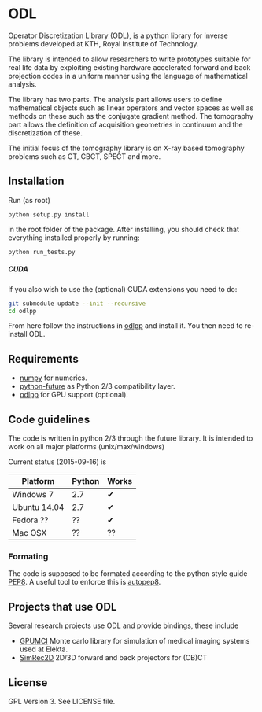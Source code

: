 ODL
===

Operator Discretization Library (ODL), is a python library for inverse problems developed at KTH, Royal Institute of Technology.

The library is intended to allow researchers to write prototypes suitable for real life data by exploiting existing hardware accelerated forward and back projection codes in a uniform manner using the language of mathematical analysis.

The library has two parts. The analysis part allows users to define mathematical objects such as linear operators and vector spaces as well as methods on these such as the conjugate gradient method. The tomography part allows the definition of acquisition geometries in continuum and the discretization of these.

The initial focus of the tomography library is on X-ray based tomography problems such as CT, CBCT, SPECT and more.

Installation
------------

Run (as root)
```
python setup.py install
```
in the root folder of the package. After installing, you should check that everything installed properly by running:

```
python run_tests.py
```

##### CUDA

If you also wish to use the (optional) CUDA extensions you need to do:

```bash
git submodule update --init --recursive
cd odlpp
```

From here follow the instructions in [odlpp](https://gits-14.sys.kth.se/LCR/ODLpp) and install it. You then need to re-install ODL.

Requirements
------------

- [numpy](https://github.com/numpy/numpy) for numerics.
- [python-future](https://pypi.python.org/pypi/future/) as Python 2/3 compatibility layer.
- [odlpp](https://gits-14.sys.kth.se/LCR/ODLpp) for GPU support (optional).

Code guidelines
--------------------
The code is written in python 2/3 through the future library. It is intended to work on all major platforms (unix/max/windows)

Current status (2015-09-16) is

| Platform     | Python | Works |
|--------------|--------|-------|
| Windows 7    | 2.7    | ✔     |
| Ubuntu 14.04 | 2.7    | ✔     |
| Fedora ??    | ??     | ✔     |
| Mac OSX      | ??     | ??    |

### Formating
The code is supposed to be formated according to the python style guide [PEP8](https://www.python.org/dev/peps/pep-0008/). A useful tool to enforce this is [autopep8](https://pypi.python.org/pypi/autopep8/).

Projects that use ODL
---------------------

Several research projects use ODL and provide bindings, these include

- [GPUMCI](https://gits-14.sys.kth.se/jonasadl/GPUMCI) Monte carlo library for simulation of medical imaging systems used at Elekta.
- [SimRec2D](https://gits-14.sys.kth.se/LCR/SimRec2D) 2D/3D forward and back projectors for (CB)CT

License
-------

GPL Version 3. See LICENSE file.
